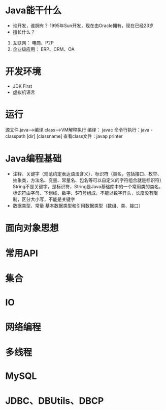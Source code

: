 # Java能干什么
* 谁开发，谁拥有？
1995年Sun开发，现在由Oracle拥有，现在已经23岁
* 擅长什么？
1. 互联网： 电商、P2P
2. 企业级应用： ERP、CRM、OA

# 开发环境
* JDK First
* 虚拟机语言

# 运行
源文件.java-->编译.class-->VM解释执行
编译： javac
命令行执行：java -classpath [dir] [classname] 
查看class文件：javap printer

# Java编程基础
* 注释、关键字（规范约定表达语法含义）、标识符（类名，包括接口、枚举、抽象类，方法名、变量、常量名、包名等可以自定义的字符组合就是标识符）
String不是关键字，是标识符，String是Java基础库中的一个常用类的类名。
标识符由字母、下划线、数字、$符号组成，不能以数字开头，长度没有限制，区分大小写，不能是关键字
* 数据类型、常量
基本数据类型和引用数据类型（数组、类、接口）


# 面向对象思想
# 常用API
# 集合
# IO
# 网络编程
# 多线程
# MySQL
# JDBC、DBUtils、DBCP

